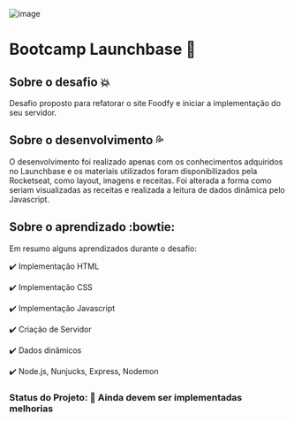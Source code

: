 
![image](https://user-images.githubusercontent.com/66280875/86837861-e726ae80-c075-11ea-8c9a-3eb2f2603cb3.png)
# Bootcamp Launchbase :rocket:

## Sobre o desafio :boom:
  Desafio proposto para refatorar o site Foodfy e iniciar a implementação do seu servidor.
   
## Sobre o desenvolvimento :sweat_drops:
  O desenvolvimento foi realizado apenas com os conhecimentos adquiridos no Launchbase e os materiais utilizados foram disponibilizados pela Rocketseat, como layout, imagens e receitas. Foi alterada a forma como seriam visualizadas as receitas e realizada a leitura de dados dinâmica pelo Javascript.
    
## Sobre o aprendizado :bowtie:
 Em resumo alguns aprendizados durante o desafio:
  
:heavy_check_mark: Implementação HTML

:heavy_check_mark: Implementação CSS

:heavy_check_mark: Implementação Javascript

:heavy_check_mark: Criação de Servidor

:heavy_check_mark: Dados dinâmicos

:heavy_check_mark: Node.js, Nunjucks, Express, Nodemon

 
### Status do Projeto: :construction: Ainda devem ser implementadas melhorias
